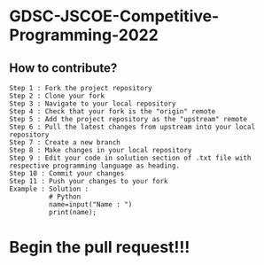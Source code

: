 # GDSC-JSCOE-Competitive-Programming-2022
## How to contribute?
    
    Step 1 : Fork the project repository
    Step 2 : Clone your fork
    Step 3 : Navigate to your local repository
    Step 4 : Check that your fork is the "origin" remote
    Step 5 : Add the project repository as the "upstream" remote
    Step 6 : Pull the latest changes from upstream into your local repository
    Step 7 : Create a new branch
    Step 8 : Make changes in your local repository
    Step 9 : Edit your code in solution section of .txt file with respective programming language as heading. 
    Step 10 : Commit your changes
    Step 11 : Push your changes to your fork
    Example : Solution :
              # Python  
              name=input("Name : ")
              print(name);  

#                 Begin the pull request!!!
